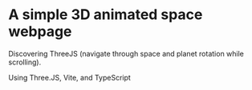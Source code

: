 # A simple 3D animated space webpage
Discovering ThreeJS (navigate through space and planet rotation while scrolling).

Using Three.JS, Vite, and TypeScript
